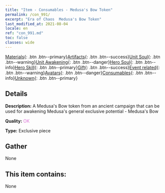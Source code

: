 ```yaml
---
title: "Item - Consumables - Medusa's Bow Token"
permalink: /con_991/
excerpt: "Era of Chaos  Medusa's Bow Token"
last_modified_at: 2021-08-04
locale: en
ref: "con_991.md"
toc: false
classes: wide
---
```

 [Materials](/Items/){: .btn .btn--primary}[Artifacts](/Items/Artifacts/){: .btn .btn--success}[Unit Soul](/Items/UnitSoul/){: .btn .btn--warning}[Unit Awakening](/Items/UnitAwakening/){: .btn .btn--danger}[Hero Soul](/Items/HeroSoul/){: .btn .btn--info}[Hero Skill](/Items/HeroSkill/){: .btn .btn--primary}[Gift](/Items/Gift/){: .btn .btn--success}[Event related](/Items/Events/){: .btn .btn--warning}[Avatars](/Items/Avatars/){: .btn .btn--danger}[Consumables](/Items/Consumables/){: .btn .btn--info}[Unknown](/Items/Unknown/){: .btn .btn--primary}

## Details
 **Description:** A Medusa's Bow token from an ancient campaign that can be used for awakening Medusa's general exclusive potential - Medusa's Bow

 **Quality:** <span style="color: #DA70D6">OK</span>

 **Type:** Exclusive piece

## Gather

  None

## This item contains:

  None

